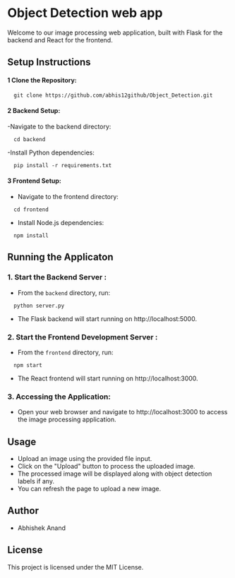 
# Object Detection web app

Welcome to our image processing web application, built with Flask for the backend and React for the frontend.


## Setup Instructions
#### 1 Clone the Repository:

```http
  git clone https://github.com/abhis12github/Object_Detection.git
```

#### 2 Backend Setup:
-Navigate to the backend directory:

```http
  cd backend
```
-Install Python dependencies:

```http
  pip install -r requirements.txt
```

#### 3 Frontend Setup:
- Navigate to the frontend directory:

```http
  cd frontend
```

- Install Node.js dependencies:

```http
  npm install
```



## Running the Applicaton

### 1. Start the Backend Server :

- From the `backend` directory, run:
```http
  python server.py
```
 - The Flask backend will start running on http://localhost:5000.

 ### 2. Start the Frontend Development Server :

- From the `frontend` directory, run:
```http
  npm start
```
 - The React frontend will start running on http://localhost:3000.

### 3. Accessing the Application:

- Open your web browser and navigate to http://localhost:3000 to access the image processing application.

## Usage

- Upload an image using the provided file input.
- Click on the "Upload" button to process the uploaded image.
- The processed image will be displayed along with object detection labels if any.
- You can refresh the page to upload a new image.


## Author

- Abhishek Anand


## License

This project is licensed under the MIT License.

